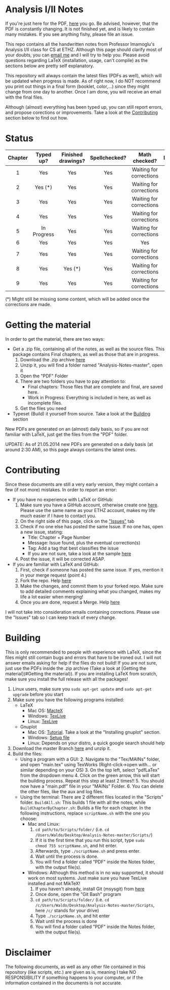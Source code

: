 Analysis I/II Notes
===================
If you're just here for the PDF, [here](https://github.com/pennatil/Analysis-Notes/raw/master/PDF/Work%20in%20Progress/Notizen%20-%20Analysis%20I%26II.pdf) you go. Be advised, however, that the PDF is constantly changing. It is not finished yet, and is likely to contain many mistakes. If you see anything fishy, please file an issue.

This repo contains all the handwritten notes from Professor Imamoglu's Analysis I/II class for CS at ETHZ. Although this page should clarify most of your doubts, you can <a href="mailto:pennatil@student.ethz.ch">email me</a> and I will try to help you. Please avoid questions regarding LaTeX (installation, usage, can't compile) as the sections below are pretty self explanatory.

This repository will always contain the latest files (PDFs as well), which will be updated when progress is made. As of right now, I do NOT recommend you print out things in a final form (booklet, color,...) since they might change from one day to another. Once I am done, you will receive an email with the final files.

Although (almost) everything has been typed up, you can still report errors, and propose corections or improvements. Take a look at the [Contributing](#Contributing) section below to find out how.

<a name="Status"></a>
Status
======
| Chapter |  Typed up?  | Finished drawings? | Spellchecked? |      Math checked?      | Done? |
|:-------:|:-----------:|:------------------:|:-------------:|:-----------------------:|:-----:|
|    1    |     Yes     |         Yes        |       Yes     | Waiting for corrections |   No  |
|    2    |     Yes (*)  |         Yes        |       Yes      | Waiting for corrections |   No  |
|    3    | Yes 		 |          Yes       |       Yes      |           Waiting for corrections           |   No  |
|    4    | Yes         |     		Yes       |       Yes       |Waiting for corrections           |   No  |
|    5    |      In Progress    |          Yes         |       Yes       |          Waiting for corrections           |   No  |
|    6    |     Yes     |         Yes        |       Yes      |           Yes           |   No  |
|    7    |     Yes     |         Yes        |       Yes      | Waiting for corrections |   No  |
|    8    |     Yes     |          Yes (*)         |       Yes      | Waiting for corrections |   No  |
|    9    | Yes 		 |          Yes        |       Yes       |            Waiting for corrections            |   No  |

(*) Might still be missing some content, which will be added once the corrections are made.

<a name="Getting the material"></a>
Getting the material
====================

In order to get the material, there are two ways:

* Get a .zip file, containing all of the notes, as well as the source files. This package contains Final chapters, as well as those that are in progress.
  1. Download the .zip archive [here](https://github.com/pennatil/Analysis-Notes/archive/master.zip)
  2. Unzip it, you will find a folder named "Analysis-Notes-master", open it
  3. Open the "PDF" Folder
  4. There are two folders you have to pay attention to:
      * Final chapters: Those files that are complete and final, are saved here.
	  * Work in Progress: Everything is included in here, as well as incomplete files.
  5. Get the files you need
* Typeset (Build) it yourself from source. Take a look at the [Building](#Building) section

New PDFs are generated on an (almost) daily basis, so if you are not familiar with LaTeX, just get the files from the "PDF" folder.

UPDATE: As of 21.05.2014 new PDFs are generated on a daily basis (at around 2:30 AM), so this page always contains the latest ones.

<a name="Contributing"></a>
Contributing
============

Since these documents are still a very early version, they might contain a few (if not more) mistakes. In order to report an error:
* If you have no experience with LaTeX or GitHub:
    1. Make sure you have a GitHub account, otherwise create one [here](https://github.com/join). Please use the same name as your ETHZ account, makes my life much easier if I have to contact you.
    2. On the right side of this page, click on the ["Issues"](https://github.com/pennatil/Analysis-Notes/issues) tab
    3. Check if no one else has posted the same Issue. If no one has, open a new issue, stating:
        * Title: Chapter + Page Number
        * Message: Issue found, plus the eventual correction(s)
        * Tag: Add a tag that best classifies the issue
        * If you are not sure, take a look at the sample [here](https://github.com/pennatil/Analysis-Notes/issues/4)
    4. Post the issue, it will be corrected ASAP.
* If you are familiar with LaTeX and GitHub:
    1. First, check if someone has posted the same issue. If yes, mention it in your merge request (point 4.)
    2. Fork the repo. Help [here](https://help.github.com/articles/fork-a-repo)
    3. Make the changes, and commit them to your forked repo. Make sure to add detailed comments explaining what you changed, makes my life a lot easier when merging!
    4. Once you are done, request a Merge. Help [here](https://help.github.com/articles/using-pull-requests)

I will not take into consideration emails containing corrections. Please use the "Issues" tab so I can keep track of every change.


<a name="Building"></a>
Building
========
This is only recommended to people with experience with LaTeX, since the files might still contain bugs and errors that have to be ironed out. I will not answer emails asking for help if the files do not build! If you are not sure, just use the PDFs inside the .zip archive (Take a look at [Getting the material](#Getting the material)). If you are installing LaTeX from scratch, make sure you install the full release with all the packages!

1. Linux users, make sure you <code>sudo apt-get update</code> and <code>sudo apt-get upgrade</code> before you start
1. Make sure you have the following programs installed:
	* LaTeX
		* Mac OS: [MacteX](http://tug.org/mactex/)
		* Windows: [TexLive](https://www.tug.org/texlive/acquire-netinstall.html)
		* Linux: [TexLive](https://www.tug.org/texlive/quickinstall.html)
	* Gnuplot
		* Mac OS: [Tutorial](http://www.maclife.com/article/columns/terminal_101_graphing_gnuplot). Take a look at the "Installing gnuplot" section.
		* Windows: [Setup file](http://sourceforge.net/projects/gnuplot/files/latest/download?source=files)
		* Linux: Depends on your distro, a quick google search should help
2. Download the master Branch [here](https://github.com/pennatil/Analysis-Notes/archive/master.zip) and unzip it. 
3. Build the files:
	* Using a program with a GUI:
		2. Navigate to the "Tex/MAINs" folder, and open "main.tex" using TexWorks (Right-click->open with... or similar depending on your OS)
		3. On the top left, select "pdfLaTex" from the dropdown menu
		4. Click on the green arrow, this will start the building process. Repeat this step at least 2 times!!
		5. You should now have a "main.pdf" file in your "MAINs" Folder.
		6. You can delete the other files, like the aux and log files. 
	* Using the terminal: 
	There are 2 different files located in the "Scripts" folder. <code>BuildAll.sh</code>: This builds 1 file with all the notes, while <code>BuildChapterByChapter.sh</code>: Builds a file for each chapter. In the following instructions, replace <code>scriptName.sh</code> with the one you choose:
		* Mac and Linux:
			1. <code>cd path/to/Scripts/folder/</code> (i.e. <code>cd /Users/Waldo/Desktop/Analysis-Notes-master/Scripts/</code>)
			2. If it is the first time that you run this script, type <code>sudo chmod 755 scriptName.sh</code>, and hit enter.
			4. Afterwards, type <code>./scriptName.sh</code> and press enter.
			5. Wait until the process is done.
			6. You will find a folder called "PDF" inside the Notes folder, with the output file(s).
		* Windows: Although this method is in no way supported, it should work on most systems. Just make sure you have TexLive installed and not MikTeX!
			1. If you haven't already, install Git (msysgit) from [here](http://msysgit.github.io/)
			2. Once done, open the "Git Bash" program
			3. <code>cd path/to/Scripts/folder/</code> (i.e. <code>cd /c/Users/Waldo/Desktop/Analysis-Notes-master/Scripts</code>, here <code>/c/</code> stands for your drive)
			4. Type <code>./scriptName.sh</code>, and hit enter
			5. Wait until the process is done
			6. You will find a folder called "PDF" inside the Notes folder, with the output file(s).






Disclaimer
==========
The following documents, as well as any other file contained in this repository (like scripts, etc.) are given as is, meaning I take NO RESPONSIBILITY if something happens to your computer, or if the information contained in the documents is not accurate.
